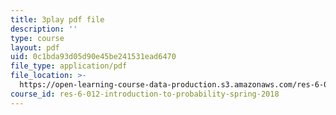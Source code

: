 ```yaml
---
title: 3play pdf file
description: ''
type: course
layout: pdf
uid: 0c1bda93d05d90e45be241531ead6470
file_type: application/pdf
file_location: >-
  https://open-learning-course-data-production.s3.amazonaws.com/res-6-012-introduction-to-probability-spring-2018/0c1bda93d05d90e45be241531ead6470_9QJt03983Gg.pdf
course_id: res-6-012-introduction-to-probability-spring-2018
---
```

